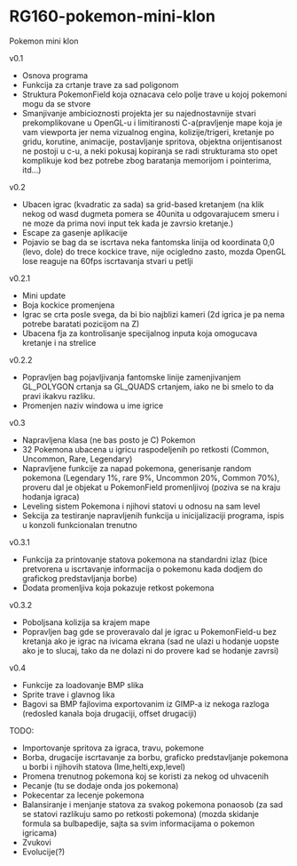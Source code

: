 # RG160-pokemon-mini-klon
Pokemon mini klon

v0.1
- Osnova programa
- Funkcija za crtanje trave za sad poligonom
- Struktura PokemonField koja oznacava celo polje trave u kojoj pokemoni mogu da se stvore
- Smanjivanje ambicioznosti projekta jer su najednostavnije stvari prekomplikovane u OpenGL-u i limitiranosti C-a(pravljenje mape koja je vam viewporta jer nema vizualnog engina, kolizije/trigeri, kretanje po gridu, korutine, animacije, postavljanje spritova, objektna orijentisanost ne postoji u c-u, a neki pokusaj kopiranja se radi strukturama sto opet komplikuje kod bez potrebe zbog baratanja memorijom i pointerima, itd...)

v0.2
- Ubacen igrac (kvadratic za sada) sa grid-based kretanjem (na klik nekog od wasd dugmeta pomera se 40unita u odgovarajucem smeru i ne moze da prima novi input tek kada je zavrsio kretanje.)
- Escape za gasenje aplikacije
- Pojavio se bag da se iscrtava neka fantomska linija od koordinata 0,0 (levo, dole) do trece kockice trave, nije ocigledno zasto, mozda OpenGL lose reaguje na 60fps iscrtavanja stvari u petlji

v0.2.1
- Mini update
- Boja kockice promenjena
- Igrac se crta posle svega, da bi bio najblizi kameri (2d igrica je pa nema potrebe baratati pozicijom na Z)
- Ubacena fja za kontrolisanje specijalnog inputa koja omogucava kretanje i na strelice

v0.2.2
- Popravljen bag pojavljivanja fantomske linije zamenjivanjem GL_POLYGON crtanja sa GL_QUADS crtanjem, iako ne bi smelo to da pravi ikakvu razliku.
- Promenjen naziv windowa u ime igrice

v0.3
- Napravljena klasa (ne bas posto je C) Pokemon
- 32 Pokemona ubacena u igricu raspodeljenih po retkosti (Common, Uncommon, Rare, Legendary)
- Napravljene funkcije za napad pokemona, generisanje random pokemona (Legendary 1%, rare 9%, Uncommon 20%, Common 70%), proveru dal je objekat u PokemonField promenljivoj (poziva se na kraju hodanja igraca)
- Leveling sistem Pokemona i njihovi statovi u odnosu na sam level
- Sekcija za testiranje napravljenih funkcija u inicijalizaciji programa, ispis u konzoli funkcionalan trenutno

v0.3.1
- Funkcija za printovanje statova pokemona na standardni izlaz (bice pretvorena u iscrtavanje informacija o pokemonu kada dodjem do grafickog predstavljanja borbe)
- Dodata promenljiva koja pokazuje retkost pokemona

v0.3.2
- Poboljsana kolizija sa krajem mape
- Popravljen bag gde se proveravalo dal je igrac u PokemonField-u bez kretanja ako je igrac na ivicama ekrana (sad ne ulazi u hodanje uopste ako je to slucaj, tako da ne dolazi ni do provere kad se hodanje zavrsi)

v0.4
- Funkcije za loadovanje BMP slika
- Sprite trave i glavnog lika
- Bagovi sa BMP fajlovima exportovanim iz GIMP-a iz nekoga razloga (redosled kanala boja drugaciji, offset drugaciji)

TODO:
- Importovanje spritova za igraca, travu, pokemone
- Borba, drugacije iscrtavanje za borbu, graficko predstavljanje pokemona u borbi i njihovih statova (Ime,helti,exp,level)
- Promena trenutnog pokemona koj se koristi za nekog od uhvacenih
- Pecanje (tu se dodaje onda jos pokemona)
- Pokecentar za lecenje pokemona
- Balansiranje i menjanje statova za svakog pokemona ponaosob (za sad se statovi razlikuju samo po retkosti pokemona) (mozda skidanje formula sa bulbapedije, sajta sa svim informacijama o pokemon igricama)
- Zvukovi
- Evolucije(?)
